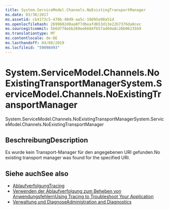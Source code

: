 ```yaml
---
title: System.ServiceModel.Channels.NoExistingTransportManager
ms.date: 03/30/2017
ms.assetid: cb4173c5-476b-40d9-aa5c-19d95e98a51d
ms.openlocfilehash: 2699602d0aa0f7dbeafd653d13e22b7376da8cec
ms.sourcegitcommit: 5b6d778ebb269ee6684fb57ad69a8c28b06235b9
ms.translationtype: MT
ms.contentlocale: de-DE
ms.lasthandoff: 04/08/2019
ms.locfileid: "59098493"
---
```

# <a name="systemservicemodelchannelsnoexistingtransportmanager"></a><span data-ttu-id="c4ab3-102">System.ServiceModel.Channels.NoExistingTransportManager</span><span class="sxs-lookup"><span data-stu-id="c4ab3-102">System.ServiceModel.Channels.NoExistingTransportManager</span></span>
<span data-ttu-id="c4ab3-103">System.ServiceModel.Channels.NoExistingTransportManager</span><span class="sxs-lookup"><span data-stu-id="c4ab3-103">System.ServiceModel.Channels.NoExistingTransportManager</span></span>  
  
## <a name="description"></a><span data-ttu-id="c4ab3-104">Beschreibung</span><span class="sxs-lookup"><span data-stu-id="c4ab3-104">Description</span></span>  
 <span data-ttu-id="c4ab3-105">Es wurde kein Transport-Manager für den angegebenen URI gefunden.</span><span class="sxs-lookup"><span data-stu-id="c4ab3-105">No existing transport manager was found for the specified URI.</span></span>  
  
## <a name="see-also"></a><span data-ttu-id="c4ab3-106">Siehe auch</span><span class="sxs-lookup"><span data-stu-id="c4ab3-106">See also</span></span>

- [<span data-ttu-id="c4ab3-107">Ablaufverfolgung</span><span class="sxs-lookup"><span data-stu-id="c4ab3-107">Tracing</span></span>](../../../../../docs/framework/wcf/diagnostics/tracing/index.md)
- [<span data-ttu-id="c4ab3-108">Verwenden der Ablaufverfolgung zum Beheben von Anwendungsfehlern</span><span class="sxs-lookup"><span data-stu-id="c4ab3-108">Using Tracing to Troubleshoot Your Application</span></span>](../../../../../docs/framework/wcf/diagnostics/tracing/using-tracing-to-troubleshoot-your-application.md)
- [<span data-ttu-id="c4ab3-109">Verwaltung und Diagnose</span><span class="sxs-lookup"><span data-stu-id="c4ab3-109">Administration and Diagnostics</span></span>](../../../../../docs/framework/wcf/diagnostics/index.md)
